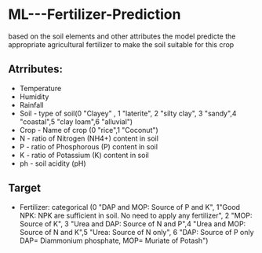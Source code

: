 # ML---Fertilizer-Prediction
based on the soil elements and other attributes the model predicte the appropriate agricultural fertilizer to make the soil suitable for this crop
## Atrributes:
- Temperature 
- Humidity
- Rainfall
- Soil - type of soil(0 "Clayey" , 1 "laterite", 2 "silty clay", 3 "sandy",4 "coastal",5 "clay loam",6 "alluvial")
- Crop - Name of crop (0 "rice",1 "Coconut")
- N - ratio of Nitrogen (NH4+) content in soil 
- P - ratio of Phosphorous (P) content in soil 
- K - ratio of Potassium (K) content in soil 
- ph - soil acidity (pH)
## Target
- Fertilizer: categorical (0 "DAP and MOP: Source of P and K",
1"Good NPK: NPK are sufficient in soil. No need to apply any fertilizer", 2 "MOP: Source of K",
3 "Urea and DAP: Source of N and P",4 "Urea and MOP: Source of N and K",5 "Urea: Source of N only",
6 "DAP: Source of P only DAP= Diammonium phosphate, MOP= Muriate of Potash")
